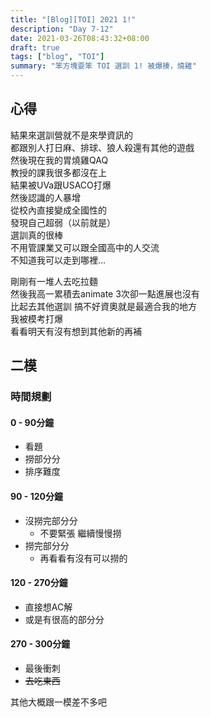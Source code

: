 ```yaml
---
title: "[Blog][TOI] 2021 1!"
description: "Day 7-12"
date: 2021-03-26T08:43:32+08:00
draft: true
tags: ["blog", "TOI"]
summary: "笨方塊耍笨 TOI 選訓 1! 被爆揍，燒雞"
---
```


## 心得
結果來選訓營就不是來學資訊的  
都跟別人打日麻、排球、狼人殺還有其他的遊戲   
然後現在我的胃燒雞QAQ  
教授的課我很多都沒在上  
結果被UVa跟USACO打爆  
然後認識的人暴增  
從校內直接變成全國性的  
發現自己超弱（以前就是）  
選訓真的很棒  
不用管課業又可以跟全國高中的人交流  
不知道我可以走到哪裡...  
  
剛剛有一堆人去吃拉麵  
然後我高一累積去animate 3次卻一點進展也沒有  
比起去其他選訓 搞不好資奧就是最適合我的地方  
我被模考打爆  
看看明天有沒有想到其他新的再補  


## 二模
### 時間規劃
#### 0 - 90分鐘
- 看題
- 撈部分分
- 排序難度
#### 90 - 120分鐘
- 沒撈完部分分
    - 不要緊張 繼續慢慢撈
- 撈完部分分
    - 再看看有沒有可以撈的
#### 120 - 270分鐘
- 直接想AC解
- 或是有很高的部分分

#### 270 - 300分鐘
- 最後衝刺
- ~~去吃東西~~

其他大概跟一模差不多吧  
